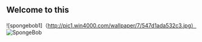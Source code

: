 ## Welcome to this

![spongebob1]（http://pic1.win4000.com/wallpaper/7/547d1ada532c3.jpg）
![SpongeBob](http://desk.fd.zol-img.com.cn/t_s960x600c5/g5/M00/02/05/ChMkJ1bKyPCIPYk3AAoq8MpEwc4AALIIQJEfsEACisI249.jpg)

